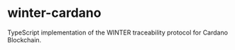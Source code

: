 # winter-cardano
TypeScript implementation of the WINTER traceability protocol for Cardano Blockchain.
